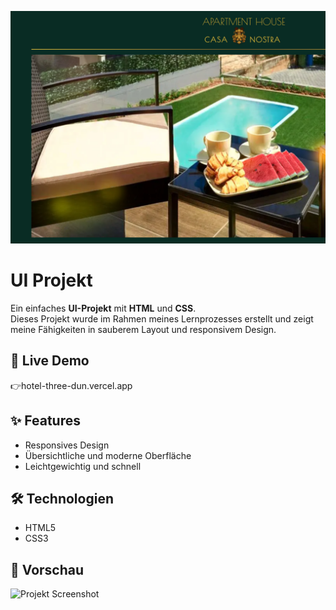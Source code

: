 ![Project Banner](banner.png)

# UI Projekt

Ein einfaches **UI-Projekt** mit **HTML** und **CSS**.  
Dieses Projekt wurde im Rahmen meines Lernprozesses erstellt und zeigt meine Fähigkeiten in sauberem Layout und responsivem Design.  

## 🚀 Live Demo
👉hotel-three-dun.vercel.app

## ✨ Features
- Responsives Design  
- Übersichtliche und moderne Oberfläche  
- Leichtgewichtig und schnell  

## 🛠️ Technologien
- HTML5  
- CSS3  

## 📸 Vorschau
![Projekt Screenshot](screenshot.png)
